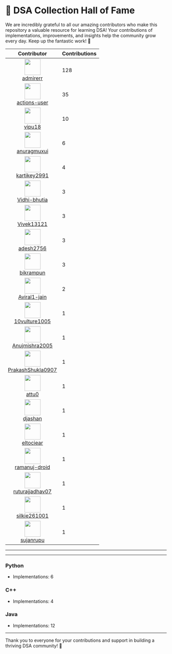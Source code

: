 # 🌟 DSA Collection Hall of Fame

We are incredibly grateful to all our amazing contributors who make this repository a valuable resource for learning DSA! Your contributions of implementations, improvements, and insights help the community grow every day. Keep up the fantastic work! 🚀

| Contributor | Contributions |
|-------------|---------------|
| <div align="center"><img src="https://avatars.githubusercontent.com/u/79766263?v=4" width="50" height="50"/><br>[admirerr](https://github.com/admirerr)</div> | 128 |
| <div align="center"><img src="https://avatars.githubusercontent.com/u/65916846?v=4" width="50" height="50"/><br>[actions-user](https://github.com/actions-user)</div> | 35 |
| <div align="center"><img src="https://avatars.githubusercontent.com/u/73050057?v=4" width="50" height="50"/><br>[vipu18](https://github.com/vipu18)</div> | 10 |
| <div align="center"><img src="https://avatars.githubusercontent.com/u/56573388?v=4" width="50" height="50"/><br>[anuragmuxui](https://github.com/anuragmuxui)</div> | 6 |
| <div align="center"><img src="https://avatars.githubusercontent.com/u/79379134?v=4" width="50" height="50"/><br>[kartikey2991](https://github.com/kartikey2991)</div> | 4 |
| <div align="center"><img src="https://avatars.githubusercontent.com/u/139327460?v=4" width="50" height="50"/><br>[Vidhi-bhutia](https://github.com/Vidhi-bhutia)</div> | 3 |
| <div align="center"><img src="https://avatars.githubusercontent.com/u/171781925?v=4" width="50" height="50"/><br>[Vivek13121](https://github.com/Vivek13121)</div> | 3 |
| <div align="center"><img src="https://avatars.githubusercontent.com/u/222441895?v=4" width="50" height="50"/><br>[adesh2756](https://github.com/adesh2756)</div> | 3 |
| <div align="center"><img src="https://avatars.githubusercontent.com/u/61911181?v=4" width="50" height="50"/><br>[bikrampun](https://github.com/bikrampun)</div> | 3 |
| <div align="center"><img src="https://avatars.githubusercontent.com/u/74827110?v=4" width="50" height="50"/><br>[Aviral1-jain](https://github.com/Aviral1-jain)</div> | 2 |
| <div align="center"><img src="https://avatars.githubusercontent.com/u/83622368?v=4" width="50" height="50"/><br>[10vulture1005](https://github.com/10vulture1005)</div> | 1 |
| <div align="center"><img src="https://avatars.githubusercontent.com/u/72244992?v=4" width="50" height="50"/><br>[Anujmishra2005](https://github.com/Anujmishra2005)</div> | 1 |
| <div align="center"><img src="https://avatars.githubusercontent.com/u/171449425?v=4" width="50" height="50"/><br>[PrakashShukla0907](https://github.com/PrakashShukla0907)</div> | 1 |
| <div align="center"><img src="https://avatars.githubusercontent.com/u/163705624?v=4" width="50" height="50"/><br>[attu0](https://github.com/attu0)</div> | 1 |
| <div align="center"><img src="https://avatars.githubusercontent.com/u/41038007?v=4" width="50" height="50"/><br>[djashan](https://github.com/djashan)</div> | 1 |
| <div align="center"><img src="https://avatars.githubusercontent.com/u/22633385?v=4" width="50" height="50"/><br>[eltociear](https://github.com/eltociear)</div> | 1 |
| <div align="center"><img src="https://avatars.githubusercontent.com/u/197562965?v=4" width="50" height="50"/><br>[ramanuj-droid](https://github.com/ramanuj-droid)</div> | 1 |
| <div align="center"><img src="https://avatars.githubusercontent.com/u/109014091?v=4" width="50" height="50"/><br>[ruturajjadhav07](https://github.com/ruturajjadhav07)</div> | 1 |
| <div align="center"><img src="https://avatars.githubusercontent.com/u/77769763?v=4" width="50" height="50"/><br>[silkie261001](https://github.com/silkie261001)</div> | 1 |
| <div align="center"><img src="https://avatars.githubusercontent.com/u/103595490?v=4" width="50" height="50"/><br>[sujanrupu](https://github.com/sujanrupu)</div> | 1 |

---


---

### Python
- Implementations: 6

### C++
- Implementations: 4

### Java
- Implementations: 12

---

Thank you to everyone for your contributions and support in building a thriving DSA community! 🎉
